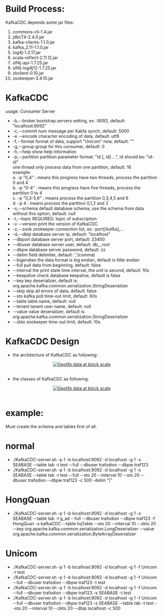 # Build Process:
KafkaCDC depends some jar files:
1. commons-cli-1.4.jar
2. jdbcT4-2.4.0.jar
3. kafka-clients-1.1.0.jar
4. kafka_2.11-1.1.0.jar
5. log4j-1.2.17.jar
6. scala-reflect-2.11.12.jar
7. slf4j-api-1.7.25.jar
8. slf4j-log4j12-1.7.25.jar
9. zkclient-0.10.jar
10. zookeeper-3.4.10.jar

# KafkaCDC
usage: Consumer Server
* -b,--broker <arg>      bootstrap.servers setting, ex: <node>:9092, default: "localhost:9092"
* -c,--commit <arg>      num message per Kakfa synch, default: 5000
* -e --encode <arg>      character encoding of data, default: utf8
* -f,--format <arg>      format of data, support "Unicom" now, default: ""
* -g,--group <arg>       group for this consumer, default: 0
* -h,--help              show help information
* -p,--partition <arg>   partition parameter format: "id [, id] ...", id should be: "id-id"<br>                        one thread only process data from one partition, default: 16<br/>                        example:<br>			 a. -p "0,4" : means this progress have two threads, process the partition 0 and 4<br>			 b. -p "0-4" : means this progress have five threads, process the partition 0 to 4<br>			 c. -p "0,3-5,6" : means process the partition 0,3,4,5 and 6<br>			 d. -p 4 : means process the partition 0,1,2 and 3
* -s,--schema <arg>      default database schema, use the schema from data without this option, default: null
* -t,--topic <arg>       REQUIRED. topic of subscription
* -v --version           print the version of KafkaCDC
* -z,--zook <arg>        zookeeper connection list, ex: <node>:port[/kafka],...
* -d,--dbip <arg>        database server ip, default: "localhost"
*    --dbport <arg>      database server port, default: 23400
*    --dbuser <arg>      database server user, default: db__root
*    --dbpw <arg>        database server password, default: zz
*    --delim <arg>       field delimiter, default: ','(comma)
*    --bigendian         the data format is big endian, default is little endian
*    --full              pull data from beginning, default: false
*    --interval <arg>    the print state time interval, the unit is second, default: 10s
*    --keepalive         check database keepalive, default is false
*    --key <arg>         key deserializer, default is: org.apache.kafka.common.serialization.StringDeserializer
*    --skip              skip all errors of data, default: false
*    --sto <arg>         kafka poll time-out limit, default: 60s
*    --table <arg>       table name, default: null
*    --tenant <arg>      tanent user name, default: null
*    --value <arg>       value  deserializer, default is: org.apache.kafka.common.serialization.StringDeserializer
*    --zkto <arg>        zookeeper time-out limit, default: 10s

# KafkaCDC Design
* the architecture of KafkaCDC as following:<br/>
<p align="center">
<a href="https://github.com/esgyn/kafkaCDC/blob/master/design/architecture.jpg" target="_blank">
<img align="center" src="https://github.com/esgyn/kafkaCDC/blob/master/design/architecture.jpg" alt="Geolife data at block scale"></a><br/><br/>
</p>

* the classes of KafkaCDC as following:<br/>
<p align="center">
<a href="https://github.com/esgyn/kafkaCDC/blob/master/design/classes.jpg" target="_blank">
<img align="center" src="https://github.com/esgyn/kafkaCDC/blob/master/design/classes.jpg" alt="Geolife data at block scale"></a><br/><br/>
</p>

# example:
Must create the schema and tables first of all.

# normal
* ./KafkaCDC-server.sh -p 1 -b localhost:9092 -d localhost -g 1 -s SEABASE --table tab -t test --full --dbuser trafodion --dbpw traf123
* ./KafkaCDC-server.sh -p 1 -b localhost:9092 -d localhost -g 1 -s SEABASE --table tab -t test --full --sto 20 --interval 10 --sto 20  --dbuser trafodion --dbpw traf123 -c 500 -delim "|"
# HongQuan
* ./KafkaCDC-server.sh -p 1 -b localhost:9092 -d localhost -g 1 -s SEABASE --table tab -t g_ad --full --dbuser trafodion --dbpw traf123 -f HongQuan -s kafkaCDC --table hqTable  --sto 20 --interval 10 --zkto 20 --key org.apache.kafka.common.serialization.LongDeserializer --value org.apache.kafka.common.serialization.ByteArrayDeserializer

# Unicom
* ./KafkaCDC-server.sh -p 1 -b localhost:9092 -d localhost -g 1 -f Unicom  -t test
* ./KafkaCDC-server.sh -p 1 -b localhost:9092 -d localhost -g 1 -f Unicom --full --dbuser trafodion --dbpw traf123 -t test
* ./KafkaCDC-server.sh -p 1 -b localhost:9092 -d localhost -g 1 -f Unicom --full --dbuser trafodion --dbpw traf123 -s SEABASE  -t test
* ./KafkaCDC-server.sh -p 1 -b localhost:9092 -d localhost -g 1 -f Unicom --full --dbuser trafodion --dbpw traf123 -s SEABASE --table tab -t test --sto 20 --interval 10 --zkto 20 --dbip localhost -c 500
